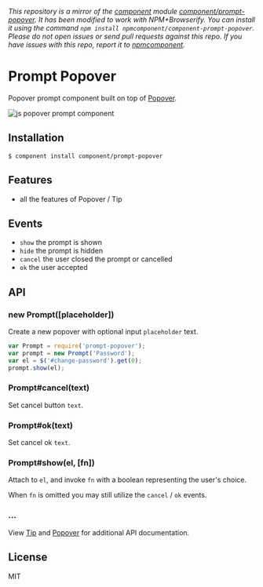 *This repository is a mirror of the [component](http://component.io) module [component/prompt-popover](http://github.com/component/prompt-popover). It has been modified to work with NPM+Browserify. You can install it using the command `npm install npmcomponent/component-prompt-popover`. Please do not open issues or send pull requests against this repo. If you have issues with this repo, report it to [npmcomponent](https://github.com/airportyh/npmcomponent).*

# Prompt Popover

  Popover prompt component built on top of [Popover](http://github.com/component/popover).

  ![js popover prompt component](http://cdn.dropmark.com/41933/d85858ab38a78c6ad8d912adffb1998feab5d207/Screen%20Shot%202013-01-09%20at%205.31.42%20PM.png)

## Installation

```
$ component install component/prompt-popover
```

## Features

  - all the features of Popover / Tip

## Events

  - `show` the prompt is shown
  - `hide` the prompt is hidden
  - `cancel` the user closed the prompt or cancelled
  - `ok` the user accepted

## API

### new Prompt([placeholder])

  Create a new popover with optional input `placeholder` text.

```js
var Prompt = require('prompt-popover');
var prompt = new Prompt('Password');
var el = $('#change-password').get(0);
prompt.show(el);
```

### Prompt#cancel(text)

  Set cancel button `text`.

### Prompt#ok(text)

  Set cancel ok `text`.

### Prompt#show(el, [fn])

  Attach to `el`, and invoke `fn` with
  a boolean representing the user's choice.

  When `fn` is omitted you may still utilize the `cancel` / `ok` events.

### ...

  View [Tip](http://github.com/component/tip) and [Popover](http://github.com/component/popover) for additional
  API documentation.

## License

  MIT
